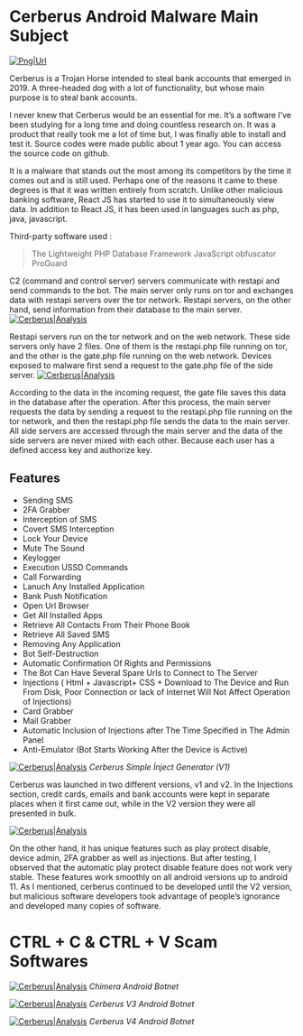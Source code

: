 # Cerberus Android Malware Main Subject

[![Png|Url](https://consumersforinternetcompetition.com/images2/news/bigimage/2020/02/2020-02-27-image-35.jpg)](https://consumersforinternetcompetition.com/)  

Cerberus is a Trojan Horse intended to steal bank accounts that emerged in 2019. A three-headed dog with a lot of functionality, but whose main purpose is to steal bank accounts.

I never knew that Cerberus would be an essential for me. It’s a software I’ve been studying for a long time and doing countless research on. It was a product that really took me a lot of time but, I was finally able to install and test it. Source codes were made public about 1 year ago. You can access the source code on github.

It is a malware that stands out the most among its competitors by the time it comes out and is still used. Perhaps one of the reasons it came to these degrees is that it was written entirely from scratch. Unlike other malicious banking software, React JS has started to use it to simultaneously view data. In addition to React JS, it has been used in languages such as php, java, javascript.

Third-party software used :
> The Lightweight PHP Database Framework
> JavaScript obfuscator
> ProGuard

C2 (command and control server) servers communicate with restapi and send commands to the bot. The main server only runs on tor and exchanges data with restapi servers over the tor network. Restapi servers, on the other hand, send information from their database to the main server.
[![Cerberus|Analysis](https://miro.medium.com/max/700/0*aFMyNVAg29iNr4YN.png)](https://baranertemir.medium.com/cerberus-android-malware-analysis-part-1-62d975c8620)

Restapi servers run on the tor network and on the web network. These side servers only have 2 files. One of them is the restapi.php file running on tor, and the other is the gate.php file running on the web network.
Devices exposed to malware first send a request to the gate.php file of the side server.
[![Cerberus|Analysis](https://miro.medium.com/max/700/0*rE-ic6TNb_t9hd3b.png)](https://baranertemir.medium.com/cerberus-android-malware-analysis-part-1-6)

According to the data in the incoming request, the gate file saves this data in the database after the operation. After this process, the main server requests the data by sending a request to the restapi.php file running on the tor network, and then the restapi.php file sends the data to the main server.
All side servers are accessed through the main server and the data of the side servers are never mixed with each other. Because each user has a defined access key and authorize key.

## Features

- Sending SMS
- 2FA Grabber
- Interception of SMS
- Covert SMS Interception
- Lock Your Device
- Mute The Sound
- Keylogger
- Execution USSD Commands
- Call Forwarding
- Lanuch Any Installed Application
- Bank Push Notification
- Open Url Browser
- Get All Installed Apps
- Retrieve All Contacts From Their Phone Book
- Retrieve All Saved SMS
- Removing Any Application
- Bot Self-Destruction
- Automatic Confirmation Of Rights and Permissions
- The Bot Can Have Several Spare Urls to Connect to The Server
- Injections ( Html + Javascript+ CSS + Download to The Device and Run From Disk, Poor Connection or lack of Internet Will Not Affect Operation of Injections)
- Card Grabber
- Mail Grabber
- Automatic Inclusion of Injections after The Time Specified in The Admin Panel
- Anti-Emulator (Bot Starts Working After the Device is Active)

[![Cerberus|Analysis](https://miro.medium.com/max/700/0*Mr0l7yw-nipt-Y3s.png)](https://baranertemir.medium.com/cerberus-android-malware-analysis-part-1-6)
_Cerberus Simple İnject Generator (V1)_

Cerberus was launched in two different versions, v1 and v2. In the Injections section, credit cards, emails and bank accounts were kept in separate places when it first came out, while in the V2 version they were all presented in bulk.

[![Cerberus|Analysis](https://miro.medium.com/max/700/0*k_AXjlSc-fKoo2r5.png)](https://baranertemir.medium.com/cerberus-android-malware-analysis-part-1-6)

On the other hand, it has unique features such as play protect disable, device admin, 2FA grabber as well as injections. But after testing, I observed that the automatic play protect disable feature does not work very stable. These features work smoothly on all android versions up to android 11.
As I mentioned, cerberus continued to be developed until the V2 version, but malicious software developers took advantage of people’s ignorance and developed many copies of software.
# CTRL + C & CTRL + V Scam Softwares

[![Cerberus|Analysis](https://miro.medium.com/max/700/0*BgSAYW9-KpkXhpio)](https://baranertemir.medium.com/cerberus-android-malware-analysis-part-1-6)
_Chimera Android Botnet_

[![Cerberus|Analysis](https://miro.medium.com/max/700/1*byH8W7Aj792D3WeeRDk_kw.png)](https://baranertemir.medium.com/cerberus-android-malware-analysis-part-1-6)
_Cerberus V3 Android Botnet_

[![Cerberus|Analysis](https://miro.medium.com/max/1838/1*xTGC8thmiX3Atlhxu0fmng.png)](https://baranertemir.medium.com/cerberus-android-malware-analysis-part-1-62d975c8620)
_Cerberus V4 Android Botnet_

